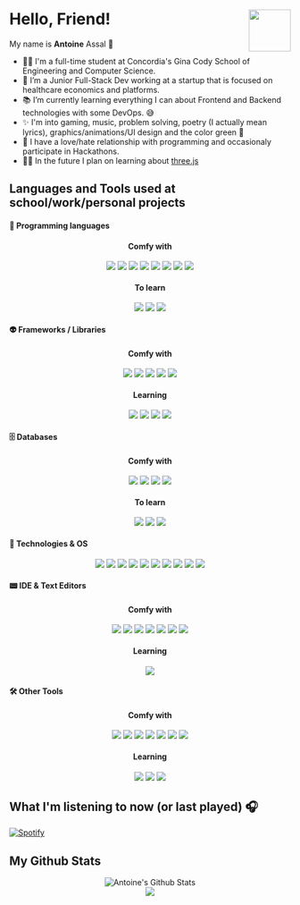 # Hello, Friend!  <img align="right" height="75px" src="https://cdn.discordapp.com/attachments/626937929121529896/820101529692405790/53bf53eb8b91d0990ddc32cbc30becee222.png">

My name is **Antoine** Assal 🍯

- 👨‍💻 I'm a full-time student at Concordia's Gina Cody School of Engineering and Computer Science.
- 💼 I’m a Junior Full-Stack Dev working at a startup that is focused on healthcare economics and platforms.
- 📚 I’m currently learning everything I can about Frontend and Backend technologies with some DevOps. 😅
- ✨ I'm into gaming, music, problem solving, poetry (I actually mean lyrics), graphics/animations/UI design and the color green 💚
- 🤡 I have a love/hate relationship with programming and occasionaly participate in Hackathons. 
- 👨‍💻 In the future I plan on learning about [three.js](https://github.com/mrdoob/three.js)


## Languages and Tools used at school/work/personal projects

#### 🤖 Programming languages <br />
<h4 align="center"> Comfy with</h4>
<p  align="center">
<img src="https://img.shields.io/badge/-Java-144a41?style=for-the-badge&logo=Java&logoColor=FFA518">
<img src="http://img.shields.io/badge/-Python-144a41?style=for-the-badge&logo=python">
<img src="https://img.shields.io/badge/-JavaScript-144a41?style=for-the-badge&logo=javascript">
<img src="https://img.shields.io/badge/-HTML5-144a41?style=for-the-badge&logo=HTML5">
<img src="https://img.shields.io/badge/-CSS3-144a41?style=for-the-badge&logo=css3">
<img src="https://img.shields.io/badge/-SCSS-144a41?style=for-the-badge&logo=SASS">
<img src="https://img.shields.io/badge/-Markdown-144a41?style=for-the-badge&logo=markdown&logoColor=000000">
<img src="https://img.shields.io/badge/-Latex-144a41?style=for-the-badge&logo=latex">
</p>
<h4 align="center"> To learn</h4>
<p  align="center">
<img src="https://img.shields.io/badge/-PHP-144a41?style=for-the-badge&logo=Php">
<img src="http://img.shields.io/badge/-Ruby-144a41?style=for-the-badge&logo=Ruby&logoColor=CC342D">
<img src="http://img.shields.io/badge/-TypeScript-144a41?style=for-the-badge&logo=typescript">
</p>
 
#### 👽 Frameworks / Libraries  <br />
<h4 align="center"> Comfy with</h4>
<p  align="center">
<img src="https://img.shields.io/badge/-Flask-144a41?style=for-the-badge&logo=flask">
<img src="https://img.shields.io/badge/-React-144a41?style=for-the-badge&logo=react">
<img src="https://img.shields.io/badge/-Material_UI-144a41?style=for-the-badge&logo=material-ui">
<img src="https://img.shields.io/badge/-Bootstrap-144a41?style=for-the-badge&logo=bootstrap">
<img src="https://img.shields.io/badge/-bulma-144a41?style=for-the-badge&logo=bulma">
</p>
<h4 align="center"> Learning</h4>
<p  align="center">
<img src="https://img.shields.io/badge/-Tailwind Css-144a41?style=for-the-badge&logo=tailwind-css">
<img src="https://img.shields.io/badge/-Vue JS-144a41?style=for-the-badge&logo=Vue-dot-js">
<img src="https://img.shields.io/badge/-Numpy-144a41?style=for-the-badge&logo=Numpy">
<img src="https://img.shields.io/badge/-GraphQL-144a41?style=for-the-badge&logo=GraphQl">

</p>


#### 🗄️ Databases 
<h4 align="center"> Comfy with</h4>
<p  align="center">
<img src="https://img.shields.io/badge/-PostgreSQL-144a41?style=for-the-badge&logo=postgresql&logoColor=0273B7">
<img src="http://img.shields.io/badge/-MySQL-144a41?style=for-the-badge&logo=mysql&logoColor=white">
<img src="https://img.shields.io/badge/-Firebase-144a41?style=for-the-badge&logo=Firebase">
<img src="https://img.shields.io/badge/-BigQuery-144a41?style=for-the-badge&logo=google-cloud">
</p>
<h4 align="center"> To learn</h4>
<p  align="center">
<img src="https://img.shields.io/badge/-Mongo DB-144a41?style=for-the-badge&logo=mongodb">
<img src="http://img.shields.io/badge/-Ruby-144a41?style=for-the-badge&logo=Ruby&logoColor=CC342D">
<img src="http://img.shields.io/badge/-TypeScript-144a41?style=for-the-badge&logo=typescript">
</p>
 

#### 💾 Technologies & OS <br />
<p  align="center">
<img src="https://img.shields.io/badge/-Postman-144a41?style=for-the-badge&logo=postman">
<img src="https://img.shields.io/badge/-Git-144a41?style=for-the-badge&logo=git">
<img src="https://img.shields.io/badge/-GitHub-144a41?style=for-the-badge&logo=github">
<img src="https://img.shields.io/badge/-Docker-144a41?style=for-the-badge&logo=docker&logoColor=2496ed">
<img src="https://img.shields.io/badge/-Kubernetes-144a41?style=for-the-badge&logo=Kubernetes">
<img src="https://img.shields.io/badge/-Google_Cloud_Platform-144a41?style=for-the-badge&logo=google-cloud">
<img src="https://img.shields.io/badge/-Vercel-144a41?style=for-the-badge&logo=Vercel">
<img src="https://img.shields.io/badge/-Ubuntu-144a41?style=for-the-badge&logo=ubuntu">
<img src="https://img.shields.io/badge/-Manjaro-144a41?style=for-the-badge&logo=manjaro">
<img src="https://img.shields.io/badge/-Windows-144a41?style=for-the-badge&logo=windows&logoColor=0080ff">
</p>



#### 📟 IDE & Text Editors <br />
<h4 align="center"> Comfy with</h4>
<p  align="center">
<img src="https://img.shields.io/badge/-Eclipse-144a41?style=for-the-badge&logo=eclipse-ide&logoColor=2C2255">
<img src="https://img.shields.io/badge/-IntelliJ-144a41?style=for-the-badge&logo=IntelliJ-idea&logoColor=000000">
<img src="https://img.shields.io/badge/-Pycharm-144a41?style=for-the-badge&logo=Pycharm&logoColor=000000">
<img src="https://img.shields.io/badge/-C Lion-144a41?style=for-the-badge&logo=clion&logoColor=000000">
<img src="https://img.shields.io/badge/-Atom-144a41?style=for-the-badge&logo=atom&logoColor=66595C">
<img src="http://img.shields.io/badge/-VS%20Code-144a41?style=for-the-badge&logo=visual-studio-code&logoColor=2496ed">
<img src="https://img.shields.io/badge/-Notion-144a41?style=for-the-badge&logo=Notion&logoColor=000000">
</p>
<h4 align="center"> Learning</h4>
<p  align="center">
<img src="https://img.shields.io/badge/-Jupyter-144a41?style=for-the-badge&logo=jupyter">
</p>
 
#### 🛠 Other Tools <br />
<h4 align="center"> Comfy with</h4>
<p  align="center">
<img src="https://img.shields.io/badge/-Illustrator-144a41?style=for-the-badge&logo=adobe-illustrator&logoColor=FF9A00">
<img src="https://img.shields.io/badge/-Photoshop-144a41?style=for-the-badge&logo=adobe-photoshop&logoColor=31A8FF">
<img src="https://img.shields.io/badge/-XD-144a41?style=for-the-badge&logo=adobe-xd&logoColor=FF61F6">
<img src="https://img.shields.io/badge/-After Effects-144a41?style=for-the-badge&logo=adobe-after-effects&logoColor=9999FF">
<img src="https://img.shields.io/badge/-Figma-144a41?style=for-the-badge&logo=Figma">
<img src="https://img.shields.io/badge/-Trello-144a41?style=for-the-badge&logo=trello&logoColor=0080ff">
<img src="https://img.shields.io/badge/-Prezi-144a41?style=for-the-badge&logo=prezi&logoColor=0080ff">
</p>
<h4 align="center"> Learning</h4>
<p  align="center">
<img src="https://img.shields.io/badge/-Blender-144a41?style=for-the-badge&logo=Blender">
<img src="https://img.shields.io/badge/-Cinema 4D-144a41?style=for-the-badge&logo=cinema-4d&logoColor=011A6A">
<img src="https://img.shields.io/badge/-Spark AR-144a41?style=for-the-badge&logo=spark-ar&logoColor=FF5C83">

</p>

<!----------Currently playing song, using Novak's repo and spotitfy API  -->
## What I'm listening to now (or last played) 🎧

[![Spotify](https://novatorem-antoineassal.vercel.app/api/spotify)](https://open.spotify.com/user/Antoine.assal)


<!-----------Github stats, using my instance of a vercel app running https://github.com/anuraghazra/github-readme-stats -->

## My Github Stats

<p align="center">
<img alt="Antoine's Github Stats" src="https://github-readme-stats-antoineassal.vercel.app/api?username=AntoineAssal&show_icons=true&hide_border=true&theme=gotham&count_private=true" /> <br>
<img src="https://estruyf-github.azurewebsites.net/api/VisitorHit?user=AntoineAssal&repo=AntoineAssal&countColor=#21796b" />

<p>
 
 
 <!----
<img align="right" alt="Antoine's most used langauges" src="https://github-readme-stats-antoineassal.vercel.app/api/top-langs/?username=AntoineAssal&layout=compact&ytheme=gotham" />
-->

